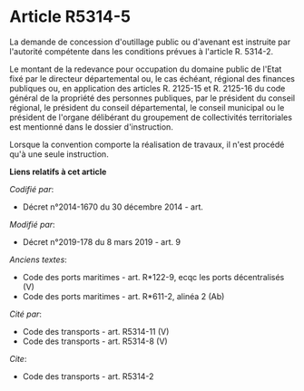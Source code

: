 # Article R5314-5

La demande de concession d'outillage public ou d'avenant est instruite par l'autorité compétente dans les conditions prévues
à l'article R. 5314-2.

Le montant de la redevance pour occupation du domaine public de l'Etat fixé par le directeur départemental ou, le cas
échéant, régional des finances publiques ou, en application des articles R. 2125-15 et R. 2125-16 du code général de la
propriété des personnes publiques, par le président du conseil régional, le président du conseil départemental, le conseil
municipal ou le président de l'organe délibérant du groupement de collectivités territoriales est mentionné dans le dossier
d'instruction.

Lorsque la convention comporte la réalisation de travaux, il n'est procédé qu'à une seule instruction.

**Liens relatifs à cet article**

_Codifié par_:

  - Décret n°2014-1670 du 30 décembre 2014 - art.

_Modifié par_:

  - Décret n°2019-178 du 8 mars 2019 - art. 9

_Anciens textes_:

  - Code des ports maritimes - art. R*122-9, ecqc les ports décentralisés (V)
  - Code des ports maritimes - art. R*611-2, alinéa 2 (Ab)

_Cité par_:

  - Code des transports - art. R5314-11 (V)
  - Code des transports - art. R5314-8 (V)

_Cite_:

  - Code des transports - art. R5314-2
